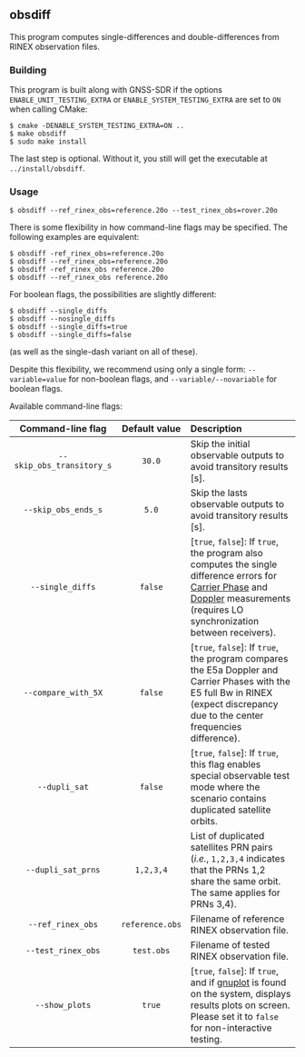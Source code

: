 obsdiff
-------

[comment]: # (
SPDX-License-Identifier: GPL-3.0-or-later
)

[comment]: # (
SPDX-FileCopyrightText: Javier Arribas, 2020. <jarribas@cttc.es>
)

This program computes single-differences and double-differences from RINEX observation files.

### Building

This program is built along with GNSS-SDR if the options `ENABLE_UNIT_TESTING_EXTRA` or `ENABLE_SYSTEM_TESTING_EXTRA` are set to `ON` when calling CMake:

```
$ cmake -DENABLE_SYSTEM_TESTING_EXTRA=ON ..
$ make obsdiff
$ sudo make install
```

The last step is optional. Without it, you still will get the executable at `../install/obsdiff`.


### Usage

```
$ obsdiff --ref_rinex_obs=reference.20o --test_rinex_obs=rover.20o
```

There is some flexibility in how command-line flags may be specified. The following examples are equivalent:

```
$ obsdiff -ref_rinex_obs=reference.20o
$ obsdiff --ref_rinex_obs=reference.20o
$ obsdiff -ref_rinex_obs reference.20o
$ obsdiff --ref_rinex_obs reference.20o
```

For boolean flags, the possibilities are slightly different:
```
$ obsdiff --single_diffs
$ obsdiff --nosingle_diffs
$ obsdiff --single_diffs=true
$ obsdiff --single_diffs=false
```

(as well as the single-dash variant on all of these).

Despite this flexibility, we recommend using only a single form: `--variable=value` for non-boolean flags, and `--variable/--novariable` for boolean flags.

Available command-line flags:

| **Command-line flag**          | **Default value** | **Description**  |
|:------------------------------:|:-----------------:|:-----------------|
| `--skip_obs_transitory_s` | `30.0`            | Skip the initial observable outputs to avoid transitory results [s]. |
| `--skip_obs_ends_s`       | `5.0`             | Skip the lasts observable outputs to avoid transitory results [s]. |
| `--single_diffs`          | `false`           | [`true`, `false`]: If `true`, the program also computes the single difference errors for [Carrier Phase](https://gnss-sdr.org/docs/sp-blocks/observables/#carrier-phase-measurement) and [Doppler](https://gnss-sdr.org/docs/sp-blocks/observables/#doppler-shift-measurement) measurements (requires LO synchronization between receivers). |
| `--compare_with_5X`       | `false`           | [`true`, `false`]: If `true`, the program compares the E5a Doppler and Carrier Phases with the E5 full Bw in RINEX (expect discrepancy due to the center frequencies difference). |
| `--dupli_sat`             | `false`           | [`true`, `false`]: If `true`, this flag enables special observable test mode where the scenario contains duplicated satellite orbits. |
| `--dupli_sat_prns`        | `1,2,3,4`         | List of duplicated satellites PRN pairs (_i.e._, `1,2,3,4` indicates that the PRNs 1,2 share the same orbit. The same applies for PRNs 3,4). |
| `--ref_rinex_obs`         | `reference.obs`   | Filename of reference RINEX observation file. |
| `--test_rinex_obs`        | `test.obs`        | Filename of tested RINEX observation file. |
| `--show_plots`            | `true`            | [`true`, `false`]: If `true`, and if [gnuplot](http://www.gnuplot.info/) is found on the system, displays results plots on screen. Please set it to `false` for non-interactive testing. |
